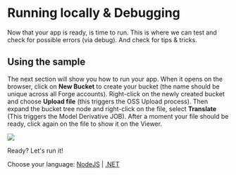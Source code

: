 # Running locally & Debugging

Now that your app is ready, is time to run. This is where we can test and check for possible errors (via debug). And check for tips & tricks.

## Using the sample

The next section will show you how to run your app. When it opens on the browser, click on **New Bucket** to create your bucket (the name should be unique across all Forge accounts). Right-click on the newly created bucket and choose **Upload file** (this triggers the OSS Upload process). Then expand the bucket tree node and right-click on the file, select **Translate** (This triggers the Model Derivative JOB). After a moment your file should be ready, click again on the file to show it on the Viewer.

![](_media/tutorials/run_sample_viewmodels.gif)

Ready? Let's run it!

Choose your language: [NodeJS](environment/rundebug/nodejs) | [.NET](environment/rundebug/net)